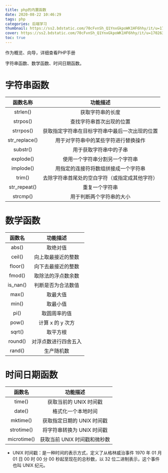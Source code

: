 ```yaml
---
title: php的内置函数
date: 2020-08-22 10:46:29
tags: php
categories: 后端学习
thumbnail: https://ss2.bdstatic.com/70cFvnSh_Q1YnxGkpoWK1HF6hhy/it/u=1702635598,903841984&fm=26&gp=0.jpg
cover: https://ss2.bdstatic.com/70cFvnSh_Q1YnxGkpoWK1HF6hhy/it/u=1702635598,903841984&fm=26&gp=0.jpg
toc: true
---
```


作为概览、向导，详细查看PHP手册

字符串函数、数学函数、时间日期函数。

<!-- more -->

# 字符串函数

|   函数名称    |                    功能描述                    |
| :-----------: | :--------------------------------------------: |
|   strlen()    |                获取字符串的长度                |
|   strpos()    |            查找字符串首次出现的位置            |
|   strrpos()   | 获取指定字符串在目标字符串中最后一次出现的位置 |
| str_replace() |      用于对字符串中的某些字符进行替换操作      |
|   substr()    |             用于获取字符串中的子串             |
|   explode()   |         使用一个字符串分割另一个字符串         |
|   implode()   |      用指定的连接符将数组拼接成一个字符串      |
|    trim()     | 去除字符串首尾处的空白字符（或指定成其他字符） |
| str_repeat()  |                 重复一个字符串                 |
|   strcmp()    |            用于判断两个字符串的大小            |

# 数学函数

|  函数名  |       功能描述       |
| :------: | :------------------: |
|  abs()   |       取绝对值       |
|  ceil()  |  向上取最接近的整数  |
| floor()  |  向下去最接近的整数  |
|  fmod()  |  取除法的浮点数余数  |
| is_nan() |  判断是否为合法数值  |
|  max()   |       取最大值       |
|  min()   |       取最小值       |
|   pi()   |     取圆周率的值     |
|  pow()   |   计算 x 的 y 次方   |
|  sqrt()  |       取平方根       |
| round()  | 对浮点数进行四舍五入 |
|  rand()  |      生产随机数      |

# 时间日期函数

|   函数名    |           功能描述           |
| :---------: | :--------------------------: |
|   time()    |    获取当前的 UNIX 时间戳    |
|   date()    |      格式化一个本地时间      |
|  mktime()   |  获取指定日期的 UNIX 时间戳  |
| strotime()  |  将字符串转换为 UNIX 时间戳  |
| microtime() | 获取当前 UNIX 时间戳和微秒数 |

- UNIX 时间戳：是一种时间的表示方式，定义了从格林威治事件 1970 年 01 月 01 日 00 时 00 分 00 秒起至现在的总秒数，以 32 位二进制表示，这个事件也叫 UNIX 纪元。